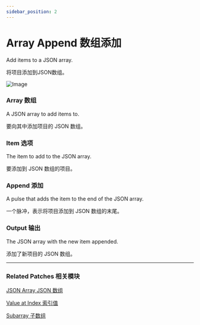```yaml
---
sidebar_position: 2
---
```


# Array Append 数组添加

Add items to a JSON array.

将项目添加到JSON数组。

![Image](https://s3.us-west-2.amazonaws.com/secure.notion-static.com/a46a6de3-f7c3-42f6-8445-ab9648407011/Untitled.png?X-Amz-Algorithm=AWS4-HMAC-SHA256&X-Amz-Content-Sha256=UNSIGNED-PAYLOAD&X-Amz-Credential=AKIAT73L2G45EIPT3X45%2F20220602%2Fus-west-2%2Fs3%2Faws4_request&X-Amz-Date=20220602T164252Z&X-Amz-Expires=86400&X-Amz-Signature=8eb985fe259b959505885186697077ca290567f326d80ef50b3d360fdb787678&X-Amz-SignedHeaders=host&response-content-disposition=filename%20%3D%22Untitled.png%22&x-id=GetObject)

### Array 数组

A JSON array to add items to.

要向其中添加项目的 JSON 数组。

### Item 选项

The item to add to the JSON array.

要添加到 JSON 数组的项目。

### Append 添加

A pulse that adds the item to the end of the JSON array.

一个脉冲，表示将项目添加到 JSON 数组的末尾。

### Output 输出

The JSON array with the new item appended.

添加了新项目的 JSON 数组。

------

### Related Patches 相关模块

[JSON Array JSON 数组](./JSON%20Array)

[Value at Index 索引值](./Value%20at%20Index)

[Subarray 子数组](./Subarray)
